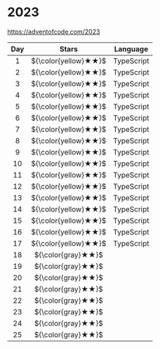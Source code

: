 # 2023

https://adventofcode.com/2023

| Day |        Stars         | Language   |
| :-: | :------------------: | ---------- |
|  1  | ${\color{yellow}★★}$ | TypeScript |
|  2  | ${\color{yellow}★★}$ | TypeScript |
|  3  | ${\color{yellow}★★}$ | TypeScript |
|  4  | ${\color{yellow}★★}$ | TypeScript |
|  5  | ${\color{yellow}★★}$ | TypeScript |
|  6  | ${\color{yellow}★★}$ | TypeScript |
|  7  | ${\color{yellow}★★}$ | TypeScript |
|  8  | ${\color{yellow}★★}$ | TypeScript |
|  9  | ${\color{yellow}★★}$ | TypeScript |
| 10  | ${\color{yellow}★★}$ | TypeScript |
| 11  | ${\color{yellow}★★}$ | TypeScript |
| 12  | ${\color{yellow}★★}$ | TypeScript |
| 13  | ${\color{yellow}★★}$ | TypeScript |
| 14  | ${\color{yellow}★★}$ | TypeScript |
| 15  | ${\color{yellow}★★}$ | TypeScript |
| 16  | ${\color{yellow}★★}$ | TypeScript |
| 17  | ${\color{yellow}★★}$ | TypeScript |
| 18  |  ${\color{gray}★★}$  |            |
| 19  |  ${\color{gray}★★}$  |            |
| 20  |  ${\color{gray}★★}$  |            |
| 21  |  ${\color{gray}★★}$  |            |
| 22  |  ${\color{gray}★★}$  |            |
| 23  |  ${\color{gray}★★}$  |            |
| 24  |  ${\color{gray}★★}$  |            |
| 25  |  ${\color{gray}★★}$  |            |
